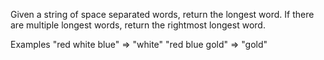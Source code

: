 Given a string of space separated words, return the longest word.
If there are multiple longest words, return the rightmost longest word.

Examples
"red white blue"  =>  "white"
"red blue gold"   =>  "gold"